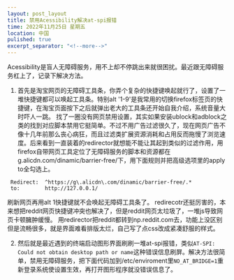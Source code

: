 ```yaml
---
layout: post_layout
title: 禁用Acessibility解决at-spi报错
time: 2022年11月25日 星期五
location: 中国
pulished: true
excerpt_separator: "<!--more-->"
---
```

Acessibility是盲人无障碍服务，用不上却不停跳出来就很困扰。最近跟无障碍服务杠上了，记录下解决方法。
<!--more-->
1. 首先是淘宝网页的无障碍工具条，你弄个复杂的快捷键唤起就行了，设置了一堆快捷键都可以唤起工具条。特别alt '1-9'是我常用的切换firefox标签页的快捷键，在淘宝页面按下之后就弹出老大的工具条还开始自我介绍，系统音量大时吓人一跳。
找了一圈没有网页禁用设置，其实如果安装ublock和adblock之类的找到对应脚本禁用它挺简单。不过不用广告过滤很久了，现在网页广告不像十几年前那么丧心病狂，而且过滤类扩展资源消耗和占用反而拖慢了浏览速度。后来看到一直装着的redirector就想能不能让其起到类似的过滤作用，用firefox自带网页工具定位了无障碍服务的脚本和资源都在g.alicdn.com/dinamic/barrier-free/下，用下面规则并把高级选项里的apply to全勾选上。
```
 Redirect:	^https://g\.alicdn\.com/dinamic/barrier-free/.*
 to:		http://127.0.0.1/ 
 ```
刷新网页再用alt 1快捷键就不会唤起无障碍工具条了。
redirecotr还挺厉害的，本来想把reddit网页快捷键冲突也解决了，但是reddit网页太垃圾了，一堆js导致网页卡顿臃肿缓慢。 用redirector把reddit都转到np.reddit.com去，功能上没区别但是流畅很多，就是界面难看排版太烂，自己写了点css改成紧凑舒服的样式。

2. 然后就是最近遇到的终端启动图形界面刷刷一堆at-spi报错，类似`AT-SPI: Could not obtain desktop path or name`这种错误信息刷屏。解决方法很简单，禁用无障碍服务，把下面代码加到/etc/enviroment里`NO_AT_BRIDGE=1`重新登录系统使设置生效，再打开图形程序就没错误信息了。